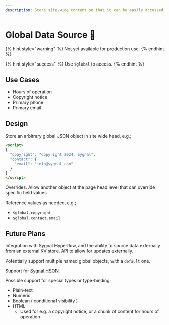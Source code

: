 ```yaml
---
description: Store site-wide content so that it can be easily accessed and integrated
---
```


# Global Data Source 🧪

{% hint style="warning" %}
Not yet available for production use.
{% endhint %}

{% hint style="success" %}
Use `$global` to access.&#x20;
{% endhint %}

## Use Cases

* Hours of operation
* Copyright notice
* Primary phone
* Primary email

## Design

Store an arbitrary global JSON object in site wide head, e.g.;

```html
<script>
{
  "copyright": "Copyright 2024, Sygnal",
  "contact": {
    "email": "info@sygnal.com" 
  } 
}
</script>
```

Overrides. Allow another object at the page head level that can override specific field values.&#x20;

Reference values as needed, e.g.;

* `$global.copyright`&#x20;
* `$global.contact.email`&#x20;

## Future Plans

Integration with Sygnal Hyperflow, and the ability to source data externally from an external KV store. API to allow for updates externally.&#x20;

Potentially support multiple named global objects, with a `default` one.&#x20;

Support for [Sygnal HSON](../article/).&#x20;

Possible support for special types or type-binding;

* Plain-text
* Numeric
* Boolean ( conditional visibility )
* HTML
  * Used for e.g. a copyright notice, or a chunk of content for hours of operation&#x20;





